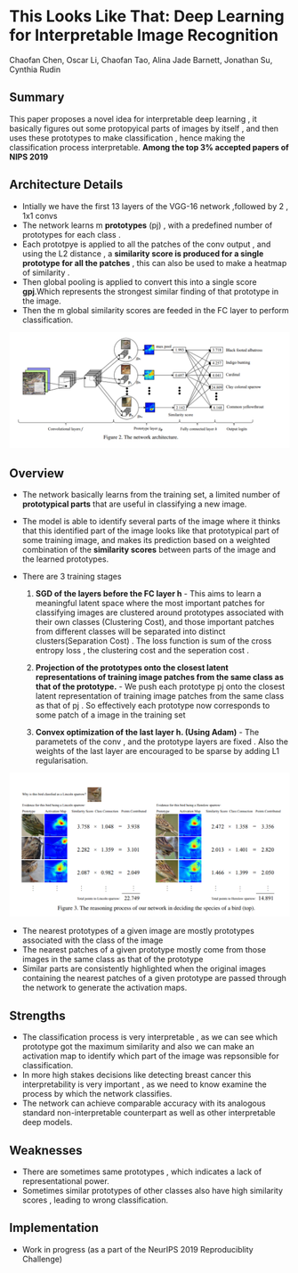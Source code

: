 # This Looks Like That: Deep Learning for Interpretable Image Recognition
Chaofan Chen, Oscar Li, Chaofan Tao, Alina Jade Barnett, Jonathan Su, Cynthia Rudin

## Summary
This paper proposes a novel idea for interpretable deep learning , it basically figures out some protopyical parts of images by itself , and then uses these prototypes to make classification , hence making the classification process interpretable.
**Among the top 3% accepted papers of NIPS 2019**

## Architecture Details
- Intially we have the first 13 layers of the  VGG-16 network ,followed by 2 , 1x1 convs
- The network learns m **prototypes** (pj) , with a predefined number of prototypes for each class .
- Each prototpye is applied to all the patches of the conv output , and using the L2 distance , a **similarity score is produced for a single prototype for all the patches** , this can also be used to make a heatmap of similarity .
- Then global pooling is applied to convert this into a single score **gpj**.Which represents the strongest similar finding of that prototype in the image.
- Then the m global similarity scores are feeded in the FC layer to perform classification.
<img src='../images/this_looks_like_that.png' style="max-width:100%">

## Overview
- The network basically learns from the training set, a limited number of **prototypical parts** that are useful in classifying a new image.
- The model is able to identify several parts of the image where it thinks that this identified part of the image looks like that prototypical part of some training image, and makes its prediction based on a weighted combination of the **similarity scores** between parts of the image and the learned prototypes.



- There are 3 training stages  
    1. **SGD of the layers before the FC layer h** -  This aims to learn a meaningful latent space where the most important            patches for classifying images are clustered around prototypes associated with their own classes (Clustering Cost), and those important patches from different classes will be separated into distinct clusters(Separation Cost) . The loss function is sum of the cross entropy loss , the clustering cost and the seperation cost .
    
    2. **Projection of the prototypes onto the closest latent representations of training image patches from the same class as       that of the prototype.** -  We push each prototype pj onto the closest latent representation of training image patches from the same class as that of pj . So effectively each prototype now corresponds to some patch of a image in the training set
    3. **Convex optimization of the last layer h. (Using Adam)** - The parametets of the conv , and the prototype layers are fixed . Also the weights of the last layer are encouraged to be sparse by adding L1 regularisation.
    
    
<img src='../images/prototype.png' style="max-width:100%">

- The nearest prototypes of a given image are mostly prototypes associated with the class of the image
- The nearest patches of a given prototype mostly come from those images in the same class as that of the prototype
- Similar parts are consistently highlighted when the original images containing the nearest patches of a given prototype are passed through the network to generate the activation maps.

## Strengths
- The classification process is very interpretable , as we can see which prototype got the maximum similarity and also we can make an activation map to identify which part of the image was repsonsible for classification.
- In more high stakes decisions like detecting breast cancer this interpretability is very important , as we need to know examine the process by which the network classifies.
- The network can achieve comparable accuracy with its analogous standard non-interpretable counterpart as well as other interpretable deep models.

## Weaknesses
- There are sometimes same prototypes , which indicates a lack of representational power.
- Sometimes similar prototypes of other classes also have high similarity scores , leading to wrong classification.

## Implementation
- Work in progress (as a part of the NeurIPS 2019 Reproduciblity Challenge)


